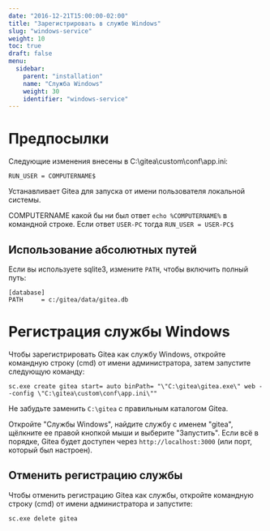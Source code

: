 ```yaml
---
date: "2016-12-21T15:00:00-02:00"
title: "Зарегистрировать в службе Windows"
slug: "windows-service"
weight: 10
toc: true
draft: false
menu:
  sidebar:
    parent: "installation"
    name: "Служба Windows"
    weight: 30
    identifier: "windows-service"
---
```


# Предпосылки

Следующие изменения внесены в C:\gitea\custom\conf\app.ini:

```
RUN_USER = COMPUTERNAME$
```

Устанавливает Gitea для запуска от имени пользователя локальной системы.

COMPUTERNAME какой бы ни был ответ `echo %COMPUTERNAME%` в командной строке. Если ответ `USER-PC` тогда `RUN_USER = USER-PC$`

## Использование абсолютных путей

Если вы используете sqlite3, измените `PATH`, чтобы включить полный путь:

```
[database]
PATH     = c:/gitea/data/gitea.db
```

# Регистрация службы Windows

Чтобы зарегистрировать Gitea как службу Windows, откройте командную строку (cmd) от имени администратора,
затем запустите следующую команду:

```
sc.exe create gitea start= auto binPath= "\"C:\gitea\gitea.exe\" web --config \"C:\gitea\custom\conf\app.ini\""
```

Не забудьте заменить `C:\gitea` с правильным каталогом Gitea.

Откройте "Службы Windows", найдите службу с именем "gitea", щёлкните ее правой кнопкой мыши и выберите
"Запустить". Если всё в порядке, Gitea будет доступен через `http://localhost:3000` (или порт,
который был настроен).

## Отменить регистрацию службы

Чтобы отменить регистрацию Gitea как службы, откройте командную строку (cmd) от имени администратора и запустите:

```
sc.exe delete gitea
```
